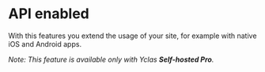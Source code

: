 # API enabled

With this features you extend the usage of your site, for example with native iOS and Android apps.

*Note: This feature is available only with Yclas **Self-hosted Pro**.*
